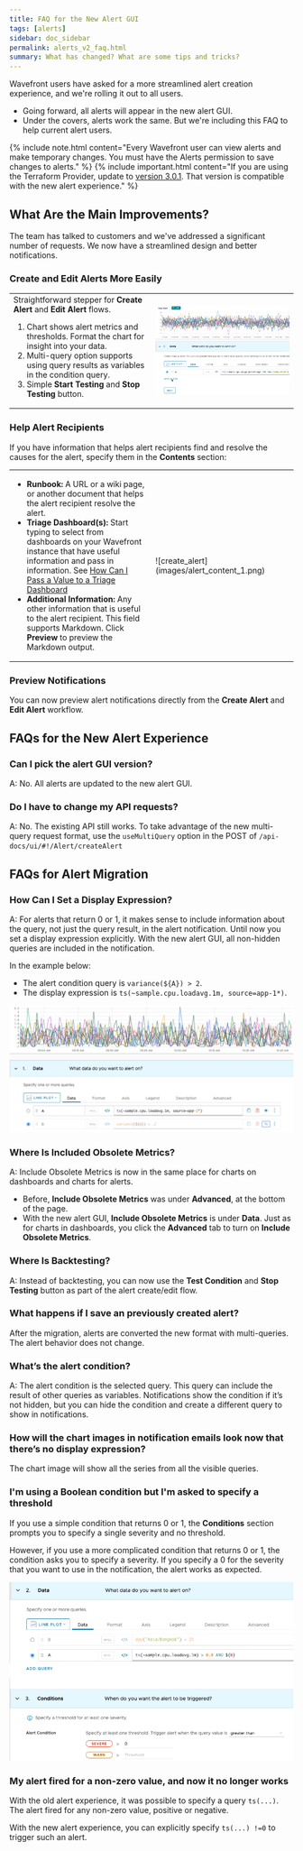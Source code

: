 ```yaml
---
title: FAQ for the New Alert GUI
tags: [alerts]
sidebar: doc_sidebar
permalink: alerts_v2_faq.html
summary: What has changed? What are some tips and tricks?
---
```


Wavefront users have asked for a more streamlined alert creation experience, and we're rolling it out to all users.
* Going forward, all alerts will appear in the new alert GUI.
* Under the covers, alerts work the same. But we're including this FAQ to help current alert users.

{% include note.html content="Every Wavefront user can view alerts and make temporary changes. You must have the Alerts permission to save changes to alerts." %}
{% include important.html content="If you are using the Terraform Provider, update to [version 3.0.1](https://registry.terraform.io/providers/vmware/wavefront/latest/docs). That version is compatible with the new alert experience." %}

## What Are the Main Improvements?

The team has talked to customers and we've  addressed a significant number of requests. We now have a streamlined design and better notifications.

### Create and Edit Alerts More Easily

<table style="width: 100%;">
<tbody>
<tr>
<td width="50%">
Straightforward stepper for <strong>Create Alert</strong> and <strong>Edit Alert</strong> flows.
<ol><li>Chart shows alert metrics and thresholds. Format the chart for insight into your data. </li>
<li>Multi-query option supports using query results as variables in the condition query.</li>
<li>Simple <strong>Start Testing</strong> and <strong>Stop Testing</strong> button.</li></ol></td>
<td width="50%"><img src="/images/alert_new_data.png" alt="create alert"></td>
</tr>
</tbody>
</table>


### Help Alert Recipients

If you have information that helps alert recipients find and resolve the causes for the alert, specify them in the **Contents** section:

<table style="width: 100%;">
<tbody>
<tr>
<td width="50%">
<ul>
<li><strong>Runbook: </strong>A URL or a wiki page, or another document that helps the alert recipient resolve the alert.</li>
<li><strong>Triage Dashboard(s): </strong>Start typing to select from dashboards on your Wavefront instance that have useful information and pass in information. See <a href="alerts_manage.html#how-do-i-pass-values-to-triage-dashboards">How Can I Pass a Value to a Triage Dashboard</a></li>
<li><strong>Additional Information: </strong>Any other information that is useful to the alert recipient. This field supports Markdown. Click <strong>Preview</strong> to preview the Markdown output.</li>
</ul>
</td>
<td width="50%" markdown="span">![create_alert](images/alert_content_1.png) </td></tr>
</tbody>
</table>

### Preview Notifications

You can now preview alert notifications directly from the <strong>Create Alert</strong> and <strong>Edit Alert</strong> workflow.

## FAQs for the New Alert Experience

### Can I pick the alert GUI version?

A: No. All alerts are updated to the new alert GUI.

### Do I have to change my API requests?

A: No. The existing API still works. To take advantage of the new multi-query request format, use the `useMultiQuery` option in the POST of  `/api-docs/ui/#!/Alert/createAlert`

## FAQs for Alert Migration


### How Can I Set a Display Expression?

A: For alerts that return 0 or 1, it makes sense to include information about the query, not just the query result, in the alert notification. Until now you set a display expression explicitly. With the new alert GUI, all non-hidden queries are included in the notification.

In the example below:
* The alert condition query is `variance(${A}) > 2`.
* The display expression is `ts(~sample.cpu.loadavg.1m, source=app-1*)`.

![selected query is variance(${A})>2 but non-hidden query is ts(~sample.cpu.loadavg.1m, source=app-1*)](images/display_expression.png)


### Where Is Included Obsolete Metrics?

A: Include Obsolete Metrics is now in the same place for charts on dashboards and charts for alerts.
* Before, **Include Obsolete Metrics** was under **Advanced**, at the bottom of the page.
* With the new alert GUI, **Include Obsolete Metrics** is under **Data**. Just as for charts in dashboards, you click the **Advanced** tab to turn on **Include Obsolete Metrics**.

### Where Is Backtesting?

A: Instead of backtesting, you can now use the  **Test Condition** and **Stop Testing** button as part of the alert create/edit flow.

### What happens if I save an previously created alert?

After the migration, alerts are converted the new format with multi-queries. The alert behavior does not change.

### What’s the alert condition?

A: The alert condition is the selected query. This query can include the result of other queries as variables. Notifications show the condition if it’s not hidden, but you can hide the condition and create a different query to show in notifications.

### How will the chart images in notification emails look now that there’s no display expression?

The chart image will show all the series from all the visible queries.

### I'm using a Boolean condition but I'm asked to specify a threshold

If you use a simple condition that returns 0 or 1, the **Conditions** section prompts you to specify a single severity and no threshold.

However, if you use a more complicated condition that returns 0 or 1, the condition asks you to specify a severity. If you specify a 0 for the severity that you want to use in the notification, the alert works as expected.

![In Data, boolean query with AND conjoined conditions. In Conditions,and severity 0. ](/images/complex_boolean.png)

### My alert fired for a non-zero value, and now it no longer works

With the old alert experience, it was possible to specify a query `ts(...)`. The alert fired for any non-zero value, positive or negative.

With the new alert experience, you can explicitly specify `ts(...) !=0` to trigger such an alert. 
